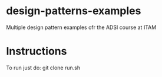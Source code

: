 # design-patterns-examples
Multiple design pattern examples ofr the ADSI course at ITAM

# Instructions
To run just do: 
git clone <repo-link>
run.sh
